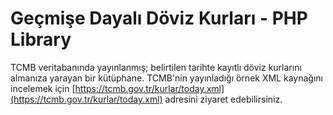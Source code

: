 # Geçmişe Dayalı Döviz Kurları - PHP Library
TCMB veritabanında yayınlanmış; belirtilen tarihte kayıtlı döviz kurlarını almanıza yarayan bir kütüphane. TCMB'nin yayınladığı örnek XML kaynağını incelemek için [https://tcmb.gov.tr/kurlar/today.xml](https://tcmb.gov.tr/kurlar/today.xml) adresini ziyaret edebilirsiniz.
